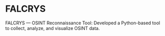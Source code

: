 # FALCRYS
FALCRYS — OSINT Reconnaissance Tool: Developed a Python-based tool to collect, analyze, and visualize OSINT data. 
